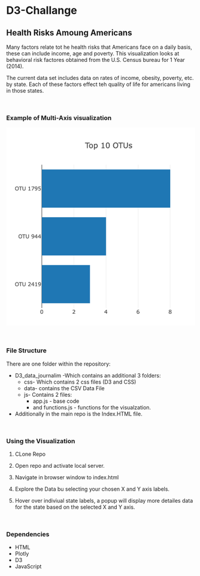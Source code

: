 # D3-Challange
<h2>Health Risks Amoung Americans</h2>

Many factors relate tot he health risks that Americans face on a daily basis, these can include income, age and poverty. This visualization looks at behavioral risk factores obtained from the U.S. Census bureau for 1 Year (2014).

The current data set includes data on rates of income, obesity, poverty, etc. by state. Each of these factors effect teh quality of life for americans living in those states. 

<br>
<h3>Example of Multi-Axis visualization</h3>

!["Horz Bar Chart"](https://github.com/timsamson/plotly-challange/blob/main/data/Images/Horz_Bar_Example.png)

<br>
<h3>File Structure</h3>
<p>There are one folder within the repository:
<ul><li>D3_data_journalim -Which contains an additional 3 folders: <ul><li>css- Which contains 2 css files (D3 and CSS)</li>
<li>data- contains the CSV Data File</li>
<li>js- Contains 2 files: <ul><li>app.js - base code</li><li>and functions.js - functions for the visualzation.</li></ul></li>
</ul>
</li>
<li>Additionally in the main repo is the Index.HTML file.</li></ul>
</p>
<br>
<h3>Using the Visualization</h3>
<ol><li><p>CLone Repo</a></p></li>
<li><p>Open repo and activate local server.
</p></li>
<li><p>Navigate in browser window to index.html</p></li>
<li><p>Explore the Data bu selecting your chosen X and Y axis labels.</p></li>
<li><p>Hover over indiviual state labels, a popup will display more detailes data for the state based on the selected X and Y axis.</p></li></ol>
<br>

<h3>Dependencies</h3>
 <ul>
<li>HTML</li>
<li>Plotly</li>
<li>D3</li>
<li>JavaScript</li>
</ul>